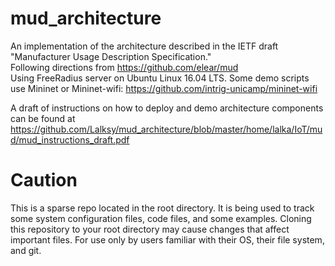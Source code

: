 # mud_architecture
An implementation of the architecture described in the IETF draft "Manufacturer Usage Description Specification."  
Following directions from https://github.com/elear/mud  
Using FreeRadius server on Ubuntu Linux 16.04 LTS. Some demo scripts use Mininet or Mininet-wifi:
https://github.com/intrig-unicamp/mininet-wifi

A draft of instructions on how to deploy and demo architecture components can be found at 
https://github.com/Lalksy/mud_architecture/blob/master/home/lalka/IoT/mud/mud_instructions_draft.pdf

# Caution
This is a sparse repo located in the root directory. It is being used to track some system configuration files,
code files, and some examples. Cloning this repository to your root directory may cause changes that affect 
important files. For use only by users familiar with their OS, their file system, and git.
